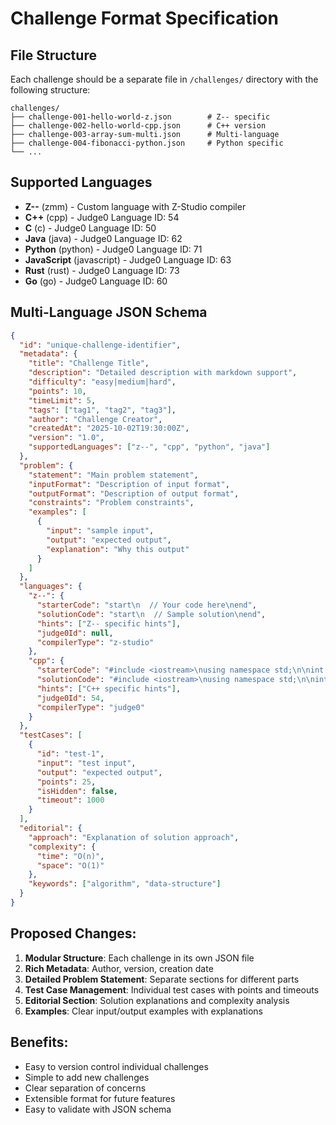 # Challenge Format Specification

## File Structure
Each challenge should be a separate file in `/challenges/` directory with the following structure:

```
challenges/
├── challenge-001-hello-world-z.json        # Z-- specific
├── challenge-002-hello-world-cpp.json      # C++ version  
├── challenge-003-array-sum-multi.json      # Multi-language
├── challenge-004-fibonacci-python.json     # Python specific
└── ...
```

## Supported Languages
- **Z--** (zmm) - Custom language with Z-Studio compiler
- **C++** (cpp) - Judge0 Language ID: 54
- **C** (c) - Judge0 Language ID: 50  
- **Java** (java) - Judge0 Language ID: 62
- **Python** (python) - Judge0 Language ID: 71
- **JavaScript** (javascript) - Judge0 Language ID: 63
- **Rust** (rust) - Judge0 Language ID: 73
- **Go** (go) - Judge0 Language ID: 60

## Multi-Language JSON Schema
```json
{
  "id": "unique-challenge-identifier",
  "metadata": {
    "title": "Challenge Title",
    "description": "Detailed description with markdown support",
    "difficulty": "easy|medium|hard", 
    "points": 10,
    "timeLimit": 5,
    "tags": ["tag1", "tag2", "tag3"],
    "author": "Challenge Creator",
    "createdAt": "2025-10-02T19:30:00Z",
    "version": "1.0",
    "supportedLanguages": ["z--", "cpp", "python", "java"]
  },
  "problem": {
    "statement": "Main problem statement",
    "inputFormat": "Description of input format", 
    "outputFormat": "Description of output format",
    "constraints": "Problem constraints",
    "examples": [
      {
        "input": "sample input",
        "output": "expected output", 
        "explanation": "Why this output"
      }
    ]
  },
  "languages": {
    "z--": {
      "starterCode": "start\n  // Your code here\nend",
      "solutionCode": "start\n  // Sample solution\nend",
      "hints": ["Z-- specific hints"],
      "judge0Id": null,
      "compilerType": "z-studio"
    },
    "cpp": {
      "starterCode": "#include <iostream>\nusing namespace std;\n\nint main() {\n    // Your code here\n    return 0;\n}",
      "solutionCode": "#include <iostream>\nusing namespace std;\n\nint main() {\n    cout << \"Hello World\" << endl;\n    return 0;\n}",
      "hints": ["C++ specific hints"],
      "judge0Id": 54,
      "compilerType": "judge0"
    }
  },
  "testCases": [
    {
      "id": "test-1",
      "input": "test input",
      "output": "expected output",
      "points": 25,
      "isHidden": false,
      "timeout": 1000
    }
  ],
  "editorial": {
    "approach": "Explanation of solution approach",
    "complexity": {
      "time": "O(n)",
      "space": "O(1)"
    },
    "keywords": ["algorithm", "data-structure"]
  }
}
```

## Proposed Changes:
1. **Modular Structure**: Each challenge in its own JSON file
2. **Rich Metadata**: Author, version, creation date
3. **Detailed Problem Statement**: Separate sections for different parts
4. **Test Case Management**: Individual test cases with points and timeouts  
5. **Editorial Section**: Solution explanations and complexity analysis
6. **Examples**: Clear input/output examples with explanations

## Benefits:
- Easy to version control individual challenges
- Simple to add new challenges
- Clear separation of concerns
- Extensible format for future features
- Easy to validate with JSON schema
